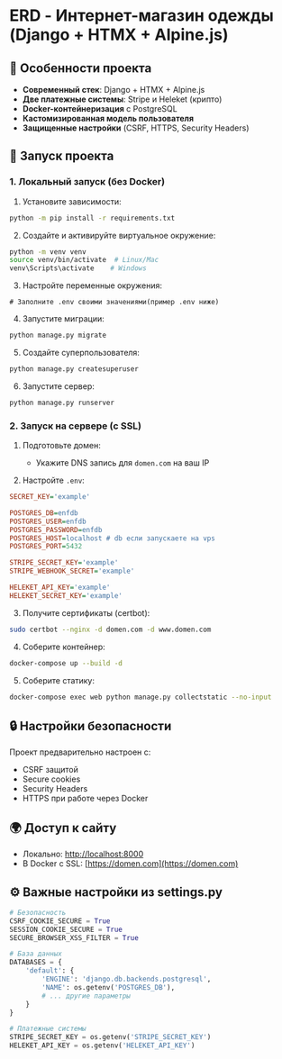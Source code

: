 # ERD - Интернет-магазин одежды (Django + HTMX + Alpine.js)

## 🌟 Особенности проекта
- **Современный стек**: Django + HTMX + Alpine.js
- **Две платежные системы**: Stripe и Heleket (крипто)
- **Docker-контейнеризация** с PostgreSQL
- **Кастомизированная модель пользователя**
- **Защищенные настройки** (CSRF, HTTPS, Security Headers)

## 🚀 Запуск проекта

### 1. Локальный запуск (без Docker)

1. Установите зависимости:
```bash
python -m pip install -r requirements.txt
```

2. Создайте и активируйте виртуальное окружение:
```bash
python -m venv venv
source venv/bin/activate  # Linux/Mac
venv\Scripts\activate    # Windows
```

3. Настройте переменные окружения:
```
# Заполните .env своими значениями(пример .env ниже)
```

4. Запустите миграции:
```bash
python manage.py migrate
```

5. Создайте суперпользователя:
```bash
python manage.py createsuperuser
```

6. Запустите сервер:
```bash
python manage.py runserver
```

### 2. Запуск на сервере (с SSL)

1. Подготовьте домен:
   - Укажите DNS запись для `domen.com` на ваш IP

2. Настройте `.env`:
```ini
SECRET_KEY='example'

POSTGRES_DB=enfdb
POSTGRES_USER=enfdb
POSTGRES_PASSWORD=enfdb
POSTGRES_HOST=localhost # db если запускаете на vps
POSTGRES_PORT=5432

STRIPE_SECRET_KEY='example'
STRIPE_WEBHOOK_SECRET='example'

HELEKET_API_KEY='example'
HELEKET_SECRET_KEY='example'
```

3. Получите сертификаты (certbot):
```bash
sudo certbot --nginx -d domen.com -d www.domen.com
```

4. Соберите контейнер:
```bash
docker-compose up --build -d
```

5. Соберите статику:
```bash
docker-compose exec web python manage.py collectstatic --no-input
```

## 🔒 Настройки безопасности
Проект предварительно настроен с:
- CSRF защитой
- Secure cookies
- Security Headers
- HTTPS при работе через Docker

## 🌍 Доступ к сайту
- Локально: [http://localhost:8000](http://localhost:8000)
- В Docker с SSL: [https://domen.com](https://domen.com)

## ⚙️ Важные настройки из settings.py
```python
# Безопасность
CSRF_COOKIE_SECURE = True
SESSION_COOKIE_SECURE = True
SECURE_BROWSER_XSS_FILTER = True

# База данных
DATABASES = {
    'default': {
        'ENGINE': 'django.db.backends.postgresql',
        'NAME': os.getenv('POSTGRES_DB'),
        # ... другие параметры
    }
}

# Платежные системы
STRIPE_SECRET_KEY = os.getenv('STRIPE_SECRET_KEY')
HELEKET_API_KEY = os.getenv('HELEKET_API_KEY')
```

